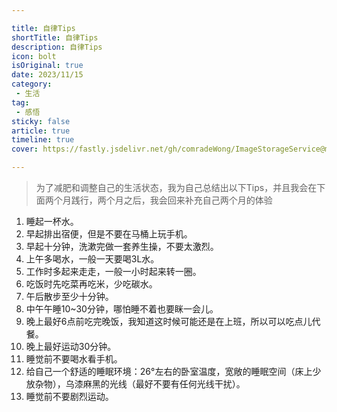 ```yaml
---

title: 自律Tips
shortTitle: 自律Tips
description: 自律Tips
icon: bolt
isOriginal: true
date: 2023/11/15
category:
 - 生活
tag:
 - 感悟
sticky: false
article: true
timeline: true
cover: https://fastly.jsdelivr.net/gh/comradeWong/ImageStorageService@master/img/202311171119400.png

---
```


> 为了减肥和调整自己的生活状态，我为自己总结出以下Tips，并且我会在下面两个月践行，两个月之后，我会回来补充自己两个月的体验

1. 睡起一杯水。
2. 早起排出宿便，但是不要在马桶上玩手机。
3. 早起十分钟，洗漱完做一套养生操，不要太激烈。
4. 上午多喝水，一般一天要喝3L水。
5. 工作时多起来走走，一般一小时起来转一圈。
6. 吃饭时先吃菜再吃米，少吃碳水。
7. 午后散步至少十分钟。
8. 中午午睡10~30分钟，哪怕睡不着也要眯一会儿。
9. 晚上最好6点前吃完晚饭，我知道这时候可能还是在上班，所以可以吃点儿代餐。
10. 晚上最好运动30分钟。
11. 睡觉前不要喝水看手机。
12. 给自己一个舒适的睡眠环境：26°左右的卧室温度，宽敞的睡眠空间（床上少放杂物），乌漆麻黑的光线（最好不要有任何光线干扰）。
13. 睡觉前不要剧烈运动。
